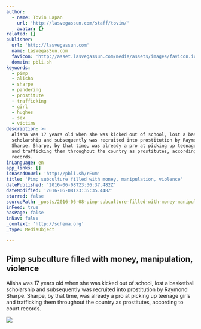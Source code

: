 ```yaml
---
author:
  - name: Tovin Lapan
    url: 'http://lasvegassun.com/staff/tovin/'
    avatar: {}
related: []
publisher:
  url: 'http://lasvegassun.com'
  name: LasVegasSun.com
  favicon: 'http://asset.lasvegassun.com/media/assets/images/favicon.ico'
  domain: pbli.sh
keywords:
  - pimp
  - alisha
  - sharpe
  - pandering
  - prostitute
  - trafficking
  - girl
  - hughes
  - sex
  - victims
description: >-
  Alisha was 17 years old when she was kicked out of school, lost a basketball
  scholarship and subsequently was recruited into prostitution by Raymond
  Sharpe. Sharpe, by that time, was already a pro at picking up teenage girls
  and trafficking them throughout the country as prostitutes, according to court
  records.
inLanguage: en
app_links: []
isBasedOnUrl: 'http://pbli.sh/rEum'
title: 'Pimp subculture filled with money, manipulation, violence'
datePublished: '2016-06-08T23:36:37.482Z'
dateModified: '2016-06-08T23:35:35.448Z'
starred: false
sourcePath: _posts/2016-06-08-pimp-subculture-filled-with-money-manipulation-violence.md
inFeed: true
hasPage: false
inNav: false
_context: 'http://schema.org'
_type: MediaObject

---
```

<article style=""><h1>Pimp subculture filled with money, manipulation, violence</h1><p>Alisha was 17 years old when she was kicked out of school, lost a basketball scholarship and subsequently was recruited into prostitution by Raymond Sharpe. Sharpe, by that time, was already a pro at picking up teenage girls and trafficking them throughout the country as prostitutes, according to court records.</p><img src="http://photos.lasvegassun.com/media/img/photos/2009/02/24/012_PIMPS_t600.jpg?42b0fb247f69dabe2ae440581a34634cbc5420f3" /></article>